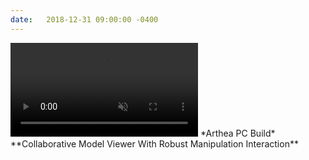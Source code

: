 ```yaml
---
date:   2018-12-31 09:00:00 -0400
---
```


<video autoplay loop muted playsinline size="#half">
    <source src="..\assets\videos\projects\arthea_pc.mp4" type="video/mp4">
</video>
*Arthea PC Build*
**Collaborative Model Viewer With Robust Manipulation Interaction**
